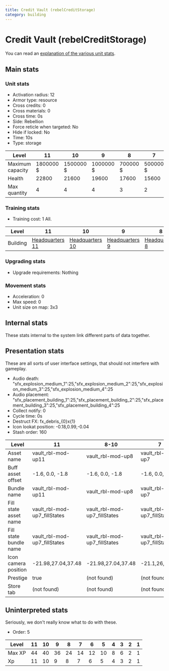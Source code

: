 ```yaml
---
title: Credit Vault (rebelCreditStorage)
category: building
---
```


# Credit Vault (rebelCreditStorage)

You can read an [explanation  of the various unit stats](unitexplained.md).

## Main stats

### Unit stats

  * Activation radius: 12
  * Armor type: resource
  * Cross credits: 0
  * Cross materials: 0
  * Cross time: 0s
  * Side: Rebellion
  * Force reticle when targeted: No
  * Hide if locked: No
  * Time: 10s
  * Type: storage

|Level           |11       |10       |9        |8       |7       |6       |5       |4      |3      |2      |1     |
|----------------|---------|---------|---------|--------|--------|--------|--------|-------|-------|-------|------|
|Maximum capacity|1800000 $|1500000 $|1000000 $|700000 $|500000 $|400000 $|150000 $|75000 $|25000 $|10000 $|5000 $|
|Health          |22800    |21600    |19600    |17600   |15600   |13600   |11600   |9600   |7200   |6000   |4000  |
|Max quantity    |4        |4        |4        |3       |2       |2       |2       |2      |2      |1      |1     |


### Training stats

  * Training cost: 1 All.

|Level   |11                             |10                             |9                             |8                             |7                             |6                             |5                             |4                             |3                             |2                             |1                             |
|--------|-------------------------------|-------------------------------|------------------------------|------------------------------|------------------------------|------------------------------|------------------------------|------------------------------|------------------------------|------------------------------|------------------------------|
|Building|[Headquarters 11](rebelHQ.html)|[Headquarters 10](rebelHQ.html)|[Headquarters 9](rebelHQ.html)|[Headquarters 8](rebelHQ.html)|[Headquarters 7](rebelHQ.html)|[Headquarters 6](rebelHQ.html)|[Headquarters 5](rebelHQ.html)|[Headquarters 4](rebelHQ.html)|[Headquarters 3](rebelHQ.html)|[Headquarters 2](rebelHQ.html)|[Headquarters 1](rebelHQ.html)|


### Upgrading stats

  * Upgrade requirements: Nothing

### Movement stats

  * Acceleration: 0
  * Max speed: 0
  * Unit size on map: 3x3

## Internal stats

These stats internal to the system link different parts of data together.


## Presentation stats

These are all sorts of user interface settings, that should not interfere with gameplay.

  * Audio death: "sfx_explosion_medium_1":25,"sfx_explosion_medium_2":25,"sfx_explosion_medium_3":25,"sfx_explosion_medium_4":25
  * Audio placement: "sfx_placement_building_1":25,"sfx_placement_building_2":25,"sfx_placement_building_3":25,"sfx_placement_building_4":25
  * Collect notify: 0
  * Cycle time: 0s
  * Destruct FX: fx_debris_{0}x{1}
  * Icon lookat position: -0.18,0.99,-0.04
  * Stash order: 160

|Level                 |11                          |8-10                        |7                           |6                           |5                           |4                           |3                           |2                           |1                           |
|----------------------|----------------------------|----------------------------|----------------------------|----------------------------|----------------------------|----------------------------|----------------------------|----------------------------|----------------------------|
|Asset name            |vault_rbl-mod-up11          |vault_rbl-mod-up8           |vault_rbl-mod-up7           |vault_rbl-mod-up6           |vault_rbl-mod-up5           |vault_rbl-mod-up4           |vault_rbl-mod-up3           |vault_rbl-mod-up2           |vault_rbl-mod-up1           |
|Buff asset offset     |-1.6, 0.0, -1.8             |-1.6, 0.0, -1.8             |-1.6, 0.0, -1.8             |-1.6, 0.0, -1.8             |-1.6,0,-1.6                 |-2,0,-2                     |-2.2,0,-1.4                 |-1.6,0,-1.6                 |-1.6,0,-1.6                 |
|Bundle name           |vault_rbl-mod-up11          |vault_rbl-mod-up8           |vault_rbl-mod-up7           |vault_rbl-mod-up6           |vault_rbl-mod-up5           |vault_rbl-mod-up4           |vault_rbl-mod-up3           |vault_rbl-mod-up2           |vault_rbl-mod-up1           |
|Fill state asset name |vault_rbl-mod-up7_fillStates|vault_rbl-mod-up7_fillStates|vault_rbl-mod-up7_fillStates|vault_rbl-mod-up6_fillStates|vault_rbl-mod-up5_fillStates|vault_rbl-mod-up4_fillStates|vault_rbl-mod-up3_fillStates|vault_rbl-mod-up2_fillStates|vault_rbl-mod-up1_fillStates|
|Fill state bundle name|vault_rbl-mod-up7_fillStates|vault_rbl-mod-up7_fillStates|vault_rbl-mod-up7_fillStates|vault_rbl-mod-up6_fillStates|vault_rbl-mod-up5_fillStates|vault_rbl-mod-up4_fillStates|vault_rbl-mod-up3_fillStates|vault_rbl-mod-up2_fillStates|vault_rbl-mod-up1_fillStates|
|Icon camera position  |-21.98,27.04,37.48          |-21.98,27.04,37.48          |-21.1,26,35.95              |-21.1,26,35.95              |-21.1,26,35.95              |-21.1,26,35.95              |-21.1,26,35.95              |-21.1,26,35.95              |-21.1,26,35.95              |
|Prestige              |true                        |(not found)                 |(not found)                 |(not found)                 |(not found)                 |(not found)                 |(not found)                 |(not found)                 |(not found)                 |
|Store tab             |(not found)                 |(not found)                 |(not found)                 |(not found)                 |(not found)                 |(not found)                 |(not found)                 |(not found)                 |resources                   |


## Uninterpreted stats

Seriously, we don't really know what to do with these.

  * Order: 5

|Level |11|10|9 |8 |7 |6 |5 |4|3|2|1|
|------|--|--|--|--|--|--|--|-|-|-|-|
|Max XP|44|40|36|24|14|12|10|8|6|2|1|
|Xp    |11|10|9 |8 |7 |6 |5 |4|3|2|1|


